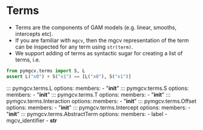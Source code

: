 # Terms

- Terms are the components of GAM models (e.g. linear, smooths, intercepts etc).
- If you are familiar with ``mgcv``, then the mgcv representation of the term can be inspected for any term using ``str(term)``.
- We support adding of terms as syntactic sugar for creating a list of terms, i.e.

```python
from pymgcv.terms import S, L
assert L("x0") + S("x1") == [L("x0"), S("x1")]
```

::: pymgcv.terms.L
    options:
      members:
        - "__init__"
::: pymgcv.terms.S
    options:
      members:
        - "__init__"
::: pymgcv.terms.T
    options:
      members:
        - "__init__"
::: pymgcv.terms.Interaction
    options:
      members:
        - "__init__"
::: pymgcv.terms.Offset
    options:
      members:
        - "__init__"
::: pymgcv.terms.Intercept
    options:
      members:
        - "__init__"
::: pymgcv.terms.AbstractTerm
    options:
        members:
          - label
          - mgcv_identifier
          - __str__
